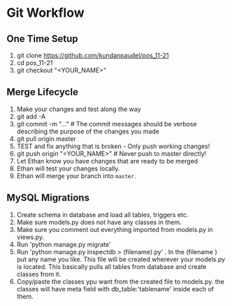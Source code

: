 # Git Workflow
## One Time Setup
1. git clone https://github.com/kundanpaudel/pos_11-21
2. cd pos_11-21
3. git checkout "<YOUR_NAME>"

## Merge Lifecycle
1. Make your changes and test along the way
2. git add -A
3. git commit -m "..." # The commit messages should be verbose describing the purpose of the changes you made
4. git pull origin master
5. TEST and fix anything that is broken - Only push working changes!
6. git push origin "<YOUR_NAME>" # Never push to master directly!
7. Let Ethan know you have changes that are ready to be merged
8. Ethan will test your changes locally.
9. Ethan will merge your branch into `master`.

## MySQL Migrations

1. Create schema in database and load all tables, triggers etc.
2. Make sure models.py does not have any classes in them.
3. Make sure you comment out everything imported from models.py in views.py.
4. Run 'python manage.py migrate'
5. Run 'python manage.py inspectdb > (filename).py' . In the (filename ) put any name you like. This file will be created wherever your models.py is located. This basically pulls all tables from database and create classes from it. 
6. Copy/paste the classes ypu want from the created file to models.py. the classes will have meta field with db_table:'tablename' inside each of them. 
